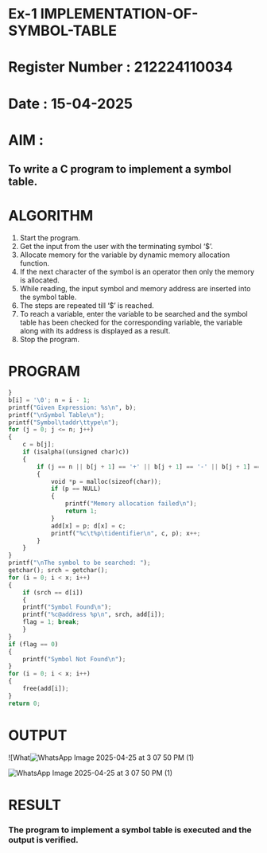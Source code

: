 # Ex-1 IMPLEMENTATION-OF-SYMBOL-TABLE
# Register Number : 212224110034
# Date : 15-04-2025
# AIM :
## To write a C program to implement a symbol table.
# ALGORITHM
1.	Start the program.
2.	Get the input from the user with the terminating symbol ‘$’.
3.	Allocate memory for the variable by dynamic memory allocation function.
4.	If the next character of the symbol is an operator then only the memory is allocated.
5.	While reading, the input symbol and memory address are inserted into the symbol table.
6.	The steps are repeated till ‘$’ is reached.
7.	To reach a variable, enter the variable to be searched and the symbol table has been checked for the corresponding variable, the variable along with its address is displayed as a result.
8.	Stop the program. 
# PROGRAM
```.py
} 
b[i] = '\0'; n = i - 1;
printf("Given Expression: %s\n", b);
printf("\nSymbol Table\n"); 
printf("Symbol\taddr\ttype\n");
for (j = 0; j <= n; j++) 
{
    c = b[j]; 
    if (isalpha((unsigned char)c)) 
    { 
        if (j == n || b[j + 1] == '+' || b[j + 1] == '-' || b[j + 1] == '*' || b[j + 1] == '=') 
        { 
            void *p = malloc(sizeof(char)); 
            if (p == NULL) 
            { 
                printf("Memory allocation failed\n");
                return 1; 
            } 
            add[x] = p; d[x] = c; 
            printf("%c\t%p\tidentifier\n", c, p); x++; 
        } 
    }
}
printf("\nThe symbol to be searched: "); 
getchar(); srch = getchar();
for (i = 0; i < x; i++) 
{ 
    if (srch == d[i]) 
    { 
    printf("Symbol Found\n"); 
    printf("%c@address %p\n", srch, add[i]); 
    flag = 1; break; 
    } 
}
if (flag == 0) 
{
    printf("Symbol Not Found\n");
}
for (i = 0; i < x; i++) 
{ 
    free(add[i]);
}
return 0;
```
# OUTPUT
![What![WhatsApp Image 2025-04-25 at 3 07 50 PM (1)](https://github.com/user-attachments/assets/e134b18e-8f8e-42b3-93f3-984ac6dd0441)

![WhatsApp Image 2025-04-25 at 3 07 50 PM (1)](https://github.com/user-attachments/assets/ded3254f-38b9-4b8b-86ac-80b428292ddd)

# RESULT
### The program to implement a symbol table is executed and the output is verified.
